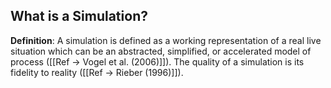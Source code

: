 ## What is a Simulation?
**Definition**: A simulation is defined as a working representation of a real live situation which can be an abstracted, simplified, or accelerated model of process ([[Ref -> Vogel et al. (2006)]]). The quality of a simulation is its fidelity to reality ([[Ref -> Rieber (1996)]]).​